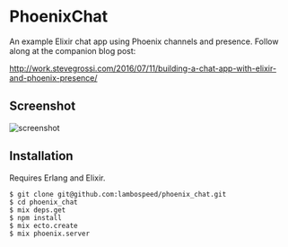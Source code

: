 # PhoenixChat

An example Elixir chat app using Phoenix channels and presence. Follow along at the companion blog post:

<http://work.stevegrossi.com/2016/07/11/building-a-chat-app-with-elixir-and-phoenix-presence/>

## Screenshot

![screenshot](https://raw.githubusercontent.com/stevegrossi/phoenix_chat/master/web/static/assets/images/screenshot.png)

## Installation

Requires Erlang and Elixir.

```
$ git clone git@github.com:lambospeed/phoenix_chat.git
$ cd phoenix_chat
$ mix deps.get
$ npm install
$ mix ecto.create
$ mix phoenix.server
```
